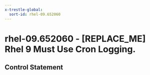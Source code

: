 ```yaml
---
x-trestle-global:
  sort-id: rhel-09.652060
---
```


# rhel-09.652060 - \[REPLACE_ME\] Rhel 9 Must Use Cron Logging.

## Control Statement
